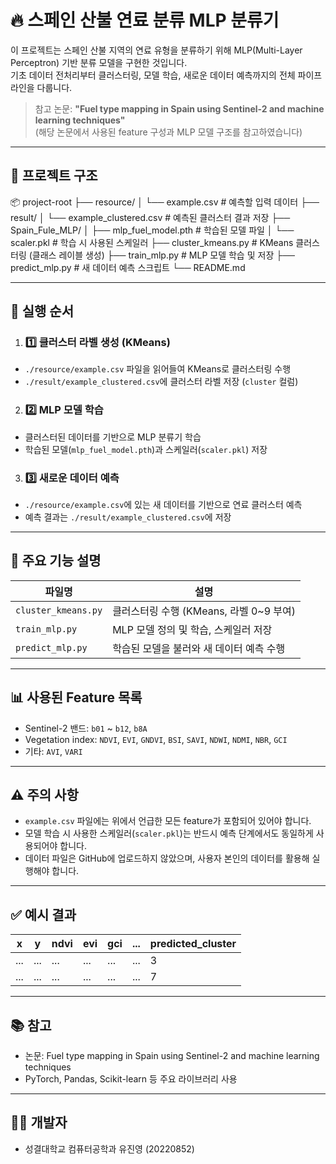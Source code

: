 # 🔥 스페인 산불 연료 분류 MLP 분류기

이 프로젝트는 스페인 산불 지역의 연료 유형을 분류하기 위해 MLP(Multi-Layer Perceptron) 기반 분류 모델을 구현한 것입니다.  
기초 데이터 전처리부터 클러스터링, 모델 학습, 새로운 데이터 예측까지의 전체 파이프라인을 다룹니다.

> 참고 논문: **"Fuel type mapping in Spain using Sentinel-2 and machine learning techniques"**  
> (해당 논문에서 사용된 feature 구성과 MLP 모델 구조를 참고하였습니다)

---

## 📁 프로젝트 구조

📦 project-root
├── resource/
│ └── example.csv # 예측할 입력 데이터
├── result/
│ └── example_clustered.csv # 예측된 클러스터 결과 저장
├── Spain_Fule_MLP/
│ ├── mlp_fuel_model.pth # 학습된 모델 파일
│ └── scaler.pkl # 학습 시 사용된 스케일러
├── cluster_kmeans.py # KMeans 클러스터링 (클래스 레이블 생성)
├── train_mlp.py # MLP 모델 학습 및 저장
├── predict_mlp.py # 새 데이터 예측 스크립트
└── README.md



---

## 🚀 실행 순서

1. ### 1️⃣ 클러스터 라벨 생성 (KMeans)

- `./resource/example.csv` 파일을 읽어들여 KMeans로 클러스터링 수행
- `./result/example_clustered.csv`에 클러스터 라벨 저장 (`cluster` 컬럼)

2. ### 2️⃣ MLP 모델 학습

- 클러스터된 데이터를 기반으로 MLP 분류기 학습
- 학습된 모델(`mlp_fuel_model.pth`)과 스케일러(`scaler.pkl`) 저장

3. ### 3️⃣ 새로운 데이터 예측

- `./resource/example.csv`에 있는 새 데이터를 기반으로 연료 클러스터 예측
- 예측 결과는 `./result/example_clustered.csv`에 저장

---

## 📌 주요 기능 설명

| 파일명 | 설명 |
|--------|------|
| `cluster_kmeans.py` | 클러스터링 수행 (KMeans, 라벨 0~9 부여) |
| `train_mlp.py`      | MLP 모델 정의 및 학습, 스케일러 저장 |
| `predict_mlp.py`    | 학습된 모델을 불러와 새 데이터 예측 수행 |

---

## 📊 사용된 Feature 목록

- Sentinel-2 밴드: `b01` ~ `b12`, `b8A`
- Vegetation index: `NDVI`, `EVI`, `GNDVI`, `BSI`, `SAVI`, `NDWI`, `NDMI`, `NBR`, `GCI`
- 기타: `AVI`, `VARI`

---

## ⚠️ 주의 사항

- `example.csv` 파일에는 위에서 언급한 모든 feature가 포함되어 있어야 합니다.
- 모델 학습 시 사용한 스케일러(`scaler.pkl`)는 반드시 예측 단계에서도 동일하게 사용되어야 합니다.
- 데이터 파일은 GitHub에 업로드하지 않았으며, 사용자 본인의 데이터를 활용해 실행해야 합니다.

---

## ✅ 예시 결과

| x | y | ndvi | evi | gci | ... | predicted_cluster |
|---|---|------|-----|-----|-----|-------------------|
| ... | ... | ... | ... | ... | ... | 3 |
| ... | ... | ... | ... | ... | ... | 7 |

---

## 📚 참고

- 논문: Fuel type mapping in Spain using Sentinel-2 and machine learning techniques
- PyTorch, Pandas, Scikit-learn 등 주요 라이브러리 사용

---

## 🧑‍💻 개발자

- 성결대학교 컴퓨터공학과 유진영 (20220852)
